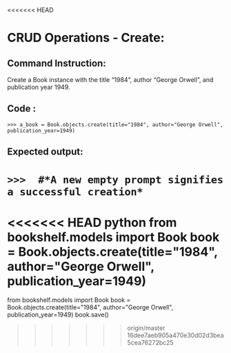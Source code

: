 <<<<<<< HEAD
# CRUD Operations - Create: 

## Command Instruction: 
Create a Book instance with the title “1984”, author “George Orwell”, and publication year 1949.

## Code : 
`>>> a_book = Book.objects.create(title="1984", author="George Orwell", publication_year=1949)`

## Expected output:
`>>> 
#*A new empty prompt signifies a successful creation*`
=======
<<<<<<< HEAD
python
from bookshelf.models import Book
book = Book.objects.create(title="1984", author="George Orwell", publication_year=1949)
=======
from bookshelf.models import Book
book = Book.objects.create(title="1984", author="George Orwell", publication_year=1949)
book.save()
>>>>>>> origin/master
>>>>>>> 16dee7aeb905a470e30d02d3bea5cea76272bc25
